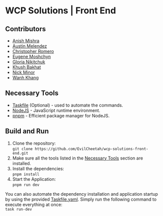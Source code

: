 # WCP Solutions | Front End
## Contributors
- [Anish Mishra](https://github.com/VocalVisage)
- [Austin Melendez](https://github.com/austin-mel)
- [Christopher Romero](https://github.com/cromero3)
- [Eugene Moshchyn](https://github.com/EvilCheetah)
- [Gloria Nikitchuk](https://github.com/glorikaan)
- [Khush Bakhat](https://github.com/JhengaOnRoll)
- [Nick Minor](https://github.com/MidnightLycanr0c)
- [Wanh Khang](https://github.com/WanhKhang)

## Necessary Tools
- [Taskfile](https://taskfile.dev/installation/) (Optional) - used to automate the commands.
- [NodeJS](https://nodejs.org/en) - JavaScript runtime environment.
- [pnpm](https://pnpm.io/installation) - Efficient package manager for NodeJS.

## Build and Run
1. Clone the repository:  
`git clone https://github.com/EvilCheetah/wcp-solutions-front-end.git`
2. Make sure all the tools listed in the [Necessary Tools](#necessary-tools) section are installed.
3. Install the dependencies:  
`pnpm install`
4. Start the Application:  
`pnpm run dev`

You can also automate the dependency installation and application startup by using the provided [Taskfile.yaml](./Taskfile.yaml). Simply run the following command to execute everything at once:  
`task run-dev`